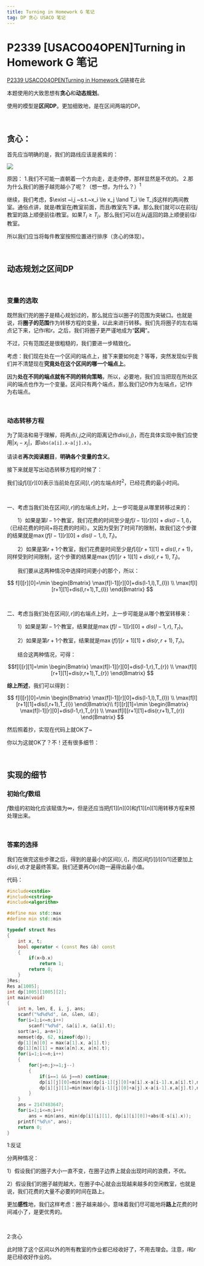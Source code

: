 ```yaml
---
title: Turning in Homework G 笔记
tag: DP 贪心 USACO 笔记
---
```

# P2339 [USACO04OPEN]Turning in Homework G 笔记

[P2339 USACO04OPENTurning in Homework G](https://www.luogu.com.cn/problem/P2339)链接在此

本题使用的大致思想有**贪心**和**动态规划**。

使用的模型是**区间DP**。更加细致地，是在区间两端的DP。

$~$

## 贪心：
首先应当明确的是，我们的路线应该是酱紫的：

![](https://accrobin.github.io/assets/image/Arti3.jpg)

原因：
1.我们不可能一直朝着一个方向走，走走停停，那样显然是不优的。
2.那为什么我们的圈子越兜越小了呢？（想一想，为什么？）$^1$

继续，我们考虑，$\exist ~i,j ~s.t.~x_i \le x_j \land T_i \le T_j$这样的两间教室。通俗点讲，就是$i$教室在$j$教室前面，而且$i$教室先下课。那么我们就可以在前往$j$教室的路上顺便前往$i$教室。如果$T_i \ge T_j$，那么我们可以在从$j$返回的路上顺便前往$i$教室。

所以我们应当将每件教室按照位置进行排序（贪心的体现）。

$~$

## 动态规划之区间DP

$~$

### 变量的选取
既然我们兜的圈子是精心规划过的，那么就应当以圈子的范围为突破口。也就是说，将**圈子的范围**作为转移方程的变量，以此来进行转移。我们先将圈子的左右端点记下来，记作$l$和$r$。之后，我们将圈子更严谨地成为“**区间**”。

不过，只有范围还是很粗糙的，我们要进一步精致化。

考虑：我们现在处在一个区间的端点上，接下来要如何走？等等，突然发现似乎我们并不清楚现在**究竟处在这个区间的哪一个端点上**。

因为**处在不同的端点就有不同的转向策略**，所以，必要地，我们应当把现在所处区间的端点也作为一个变量。区间只有两个端点，那么我们记$0$作为左端点，记$1$作为右端点。

$~$

### 动态转移方程
为了简洁和易于理解，将两点$i,j$之间的距离记作$dis(i,j)$，而在具体实现中我们应使用$|x_i-x_j|$，即`abs(a[i].x-a[j].x)`。

请读者**再次阅读题目**，**明确各个变量的含义**。

接下来就是写出动态转移方程的时候了：

我们设$f[l][r][0]$表示当前处在区间$[l,r]$的左端点时$^2$，已经花费的最小时间。

$~$

一、考虑当我们处在区间$[l,r]$的左端点上时，上一步可能是从哪里转移过来的：

　　1）如果是第$l-1$个教室，我们花费的时间至少是$f[l-1][r][0]+dis(l-1,l)$，（已经花费的时间+将花费的时间）。又因为受到了时间$T$的限制，故我们这个步骤的结果就是$\max(f[l-1][r][0]+dis(l-1,l),T_{l})$。

　　2）如果是第$r+1$个教室，我们花费是时间至少是$f[l][r+1][1]+dis(l,r+1)$，同样受到时间限制，这个步骤的结果是$\max(f[l][r+1][1]+dis(l,r+1),T_{l})$。

　　我们要从这两种情况中选择时间更小的那个，所以：

$$
f[l][r][0]=\min \begin{Bmatrix}
\max(f[l-1][r][0]+dis(l-1,l),T_{l})
 \\
\max(f[l][r+1][1]+dis(l,r+1),T_{l})
\end{Bmatrix} 
$$

$~$

二、考虑当我们处在区间$[l,r]$的右端点上时，上一步可能是从哪个教室转移来：

　　1）如果是第$l-1$个教室，结果就是$\max(f[l-1][r][0]+dis(l-1,r),T_{r})$。

　　2）如果是第$r+1$个教室，结果就是$\max(f[l][r+1][1]+dis(r,r+1),T_{r})$。

　　结合这两种情况，可得：

$$f[l][r][1]=\min \begin{Bmatrix}
\max(f[l-1][r][0]+dis(l-1,r),T_{r})
 \\
\max(f[l][r+1][1]+dis(r,r+1),T_{r})
\end{Bmatrix} $$

**综上所述**，我们可以得到：

$$
f[l][r][0]=\min \begin{Bmatrix}
\max(f[l-1][r][0]+dis(l-1,l),T_{l})
 \\
\max(f[l][r+1][1]+dis(l,r+1),T_{l})
\end{Bmatrix}\\
f[l][r][1]=\min \begin{Bmatrix}
\max(f[l-1][r][0]+dis(l-1,r),T_{r})
 \\
\max(f[l][r+1][1]+dis(r,r+1),T_{r})
\end{Bmatrix}
$$

然后照着抄，实现在代码上就OK了~

你以为这就OK了？不！还有很多细节：

$~$

## 实现的细节
### 初始化$f$数组
$f$数组的初始化应该赋值为$\infty$，但是还应当把$f[1][n][0]$和$f[1][n][1]$用转移方程来预处理出来。

$~$

### 答案的选择
我们在做完这些步骤之后，得到的是最小的区间$[i,i]$，而区间$f[i][i][0/1]$还要加上$dis(i,d)$才是最终答案。我们还要再$O(n)$跑一遍得出最小值。

代码：

```cpp
#include<cstdio>
#include<cstring>
#include<algorithm>

#define max std::max
#define min std::min

typedef struct Res
{
	int x, t;
	bool operator < (const Res &b) const
	{
		if(x<b.x)
			return 1;
		return 0;
	}
}Res;
Res a[1005];
int dp[1005][1005][2];
int main(void)
{
	int n, len, E, i, j, ans;
	scanf("%d%d%d", &n, &len, &E);
	for(i=1;i<=n;i++)
		scanf("%d%d", &a[i].x, &a[i].t);
	sort(a+1, a+n+1);
	memset(dp, 62, sizeof(dp));
	dp[1][n][0] = max(a[1].x, a[1].t);
	dp[1][n][1] = max(a[n].x, a[n].t);
	for(i=1;i<=n;i++)
	{
		for(j=n;j>=1;j--)
		{
			if(i==1 && j==n) continue;
			dp[i][j][0]=min(max(dp[i-1][j][0]+a[i].x-a[i-1].x,a[i].t),max(dp[i][j+1][1]+a[j+1].x-a[i].x, a[i].t));
			dp[i][j][1]=min(max(dp[i-1][j][0]+a[j].x-a[i-1].x,a[j].t),max(dp[i][j+1][1]+a[j+1].x-a[j].x,a[j].t));
		}
	}
	ans = 2147483647;
	for(i=1;i<=n;i++)
		ans = min(ans, min(dp[i][i][1], dp[i][i][0])+abs(E-s[i].x));
	printf("%d\n", ans);
	return 0;
}
```

1:反证

分两种情况：

1）假设我们的圈子大小一直不变，在圈子边界上就会出现时间的浪费，不优。

2）假设我们的圈子越兜越大，在圈子中心就会出现越来越多的空闲教室，也就是说，我们花费的大量不必要的时间在路上。

更加**感性**地，我们这样考虑：圈子越来越小，意味着我们尽可能地将**路上**花费的时间减小了，是更优秀的。

$~$

2:贪心

此时除了这个区间以外的所有教室的作业都已经收好了，不用去理会。注意，$l$和$r$是已经收好作业的。
